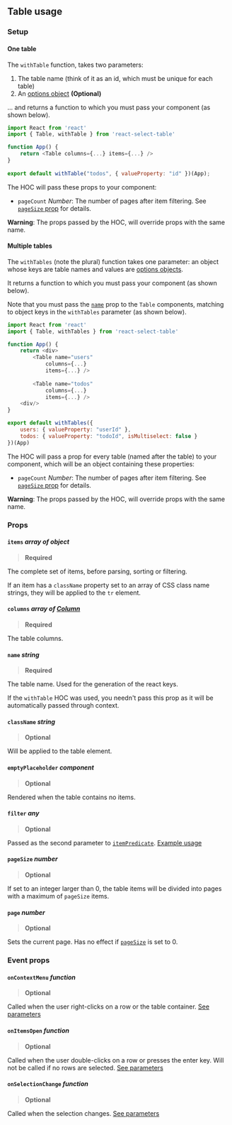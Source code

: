 ## Table usage

### Setup

#### One table

The `withTable` function, takes two parameters:

1. The table name (think of it as an id, which must be unique for each table)
2.  An [options object][options] **(Optional)**

... and returns a function to which you must pass your component (as shown below).

```javascript
import React from 'react'
import { Table, withTable } from 'react-select-table'

function App() {  
    return <Table columns={...} items={...} />
}
    
export default withTable("todos", { valueProperty: "id" })(App);
```

The HOC will pass these props to your component:

* `pageCount` *Number*: The number of pages after item filtering. See [`pageSize` prop](#pagesize-number) for details.

**Warning**: The props passed by the HOC, will override props with the same name.

#### Multiple tables

The `withTables` (note the plural) function takes one parameter: an object whose keys are table names and values are [options objects][options].

It returns a function to which you must pass your component (as shown below).

Note that you must pass the [`name`](#name-string) prop to the `Table` components, matching to object keys in the `withTables` parameter (as shown below).

```javascript
import React from 'react'
import { Table, withTables } from 'react-select-table'

function App() {
    return <div>
        <Table name="users" 
    		columns={...} 
            items={...} />
                
        <Table name="todos" 
    		columns={...} 
            items={...} />
    <div/>
}

export default withTables({
    users: { valueProperty: "userId" },
    todos: { valueProperty: "todoId", isMultiselect: false }
})(App)
```

The HOC will pass a prop for every table (named after the table) to your component, which will be an object containing these properties:

* `pageCount` *Number*: The number of pages after item filtering. See [`pageSize` prop](#pagesize-number) for details.

**Warning**: The props passed by the HOC, will override props with the same name.



### Props

#### `items` _array of object_

> **Required**

The complete set of items, before parsing, sorting or filtering.

If an item has a `className` property set to an array of CSS class name strings, they will be applied to the `tr` element.

#### `columns` _array of [Column](./types.md#column-object)_
> **Required**

The table columns.

#### `name` _string_
> **Required**

The table name. Used for the generation of the react keys.

If the `withTable` HOC was used, you needn't pass this prop as it will be automatically passed through context.

#### `className` _string_

> **Optional**

Will be applied to the table element.

#### `emptyPlaceholder` _component_

> **Optional**

Rendered when the table contains no items.

#### `filter` *any*

> **Optional**

Passed as the second parameter to [`itemPredicate`](./types.md#itempredicate-function). [Example usage](./core.md#filter-any)

#### `pageSize` *number*

> **Optional**

If set to an integer larger than 0, the table items will be divided into pages with a maximum of `pageSize` items.

#### `page` *number*

> **Optional**

Sets the current page. Has no effect if [`pageSize`](#pagesize-number) is set to 0.

### Event props

#### `onContextMenu` _function_

>  **Optional**

Called when the user right-clicks on a row or the table container. [See parameters](./core.md#oncontextmenu-function)

#### `onItemsOpen` _function_

> **Optional**

Called when the user double-clicks on a row or presses the enter key. Will not be called if no rows are selected. [See parameters](./core.md#onitemsopen-function)

#### `onSelectionChange` _function_

> **Optional**

Called when the selection changes. [See parameters](./core.md#onselectionchange-function)



[options]: ./types.md#options-object
